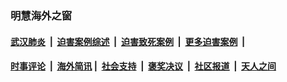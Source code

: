 
### 明慧海外之窗

####  [武汉肺炎](indexes/365.md?t=05091100) &nbsp;|&nbsp;  [迫害案例综述](indexes/328.md?t=05091100) &nbsp;|&nbsp; [迫害致死案例](indexes/277.md?t=05091100)  &nbsp;|&nbsp; [更多迫害案例](indexes/81.md?t=05091100)  &nbsp;|&nbsp; 
####  [时事评论](indexes/19.md?t=05091100) &nbsp;|&nbsp; [海外简讯](indexes/245.md?t=05091100)&nbsp;|&nbsp;  [社会支持](indexes/140.md?t=05091100) &nbsp;|&nbsp; [褒奖决议](indexes/282.md?t=05091100) &nbsp;|&nbsp; [社区报道](indexes/91.md?t=05091100)  &nbsp;|&nbsp; [天人之间](indexes/78.md?t=05091100) 

